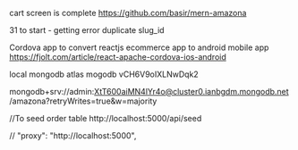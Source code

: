 cart screen is complete
https://github.com/basir/mern-amazona

31 to start - getting error duplicate slug_id

Cordova app to convert reactjs ecommerce app to android mobile app
https://fjolt.com/article/react-apache-cordova-ios-android

local mongodb
atlas mogodb
vCH6V9oIXLNwDqk2

mongodb+srv://admin:XtT600aiMN4lYr4o@cluster0.ianbgdm.mongodb.net/amazona?retryWrites=true&w=majority

//To seed order table
http://localhost:5000/api/seed

// "proxy": "http://localhost:5000",